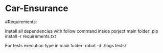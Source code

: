 # Car-Ensurance

#Requirements:

Install all dependencies with follow command inside porject main folder: pip install -r requirements.txt

For tests execution type in main folder: robot -d .\logs tests/

